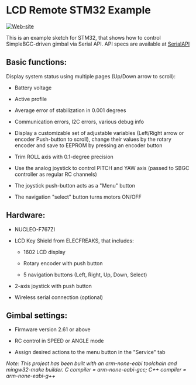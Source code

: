 LCD Remote STM32 Example
========================
[![Web-site](https://www.basecamelectronics.com/img/logo.basecam.onwhite.png)](https://www.basecamelectronics.com)

This is an example sketch for STM32, that shows how to control
SimpleBGC-driven gimbal via Serial API. API specs are available at
[SerialAPI](http://www.basecamelectronics.com/serialapi/)

## Basic functions:

Display system status using multiple pages (Up/Down arrow to scroll):

 - Battery voltage
 
 - Active profile
 
 - Average error of stabilization in 0.001 degrees
 
 - Communication errors, I2C errors, various debug info
 
 - Display a customizable set of adjustable variables (Left/Right arrow or encoder Push-button to scroll),
 change their values by the rotary encoder and save to EEPROM by pressing an encoder button
 
- Trim ROLL axis with 0.1-degree precision

- Use the analog joystick to control PITCH and YAW axis (passed to SBGC controller as regular RC channels)

- The joystick push-button acts as a "Menu" button

- The navigation "select" button turns motors ON/OFF

## Hardware:

- NUCLEO-F767ZI

- LCD Key Shield from ELECFREAKS, that includes:

	- 1602 LCD display
	
	- Rotary encoder with push button
	
	- 5 navigation buttons (Left, Right, Up, Down, Select)
	
- 2-axis joystick with push button

- Wireless serial connection (optional)

## Gimbal settings:

- Firmware version 2.61 or above

- RC control in SPEED or ANGLE mode

- Assign desired actions to the menu button in the "Service" tab

*Note: This project has been built with an arm-none-eabi toolchain and mingw32-make builder.*
*C compiler = arm-none-eabi-gcc; C++ compiler = arm-none-eabi-g++*
